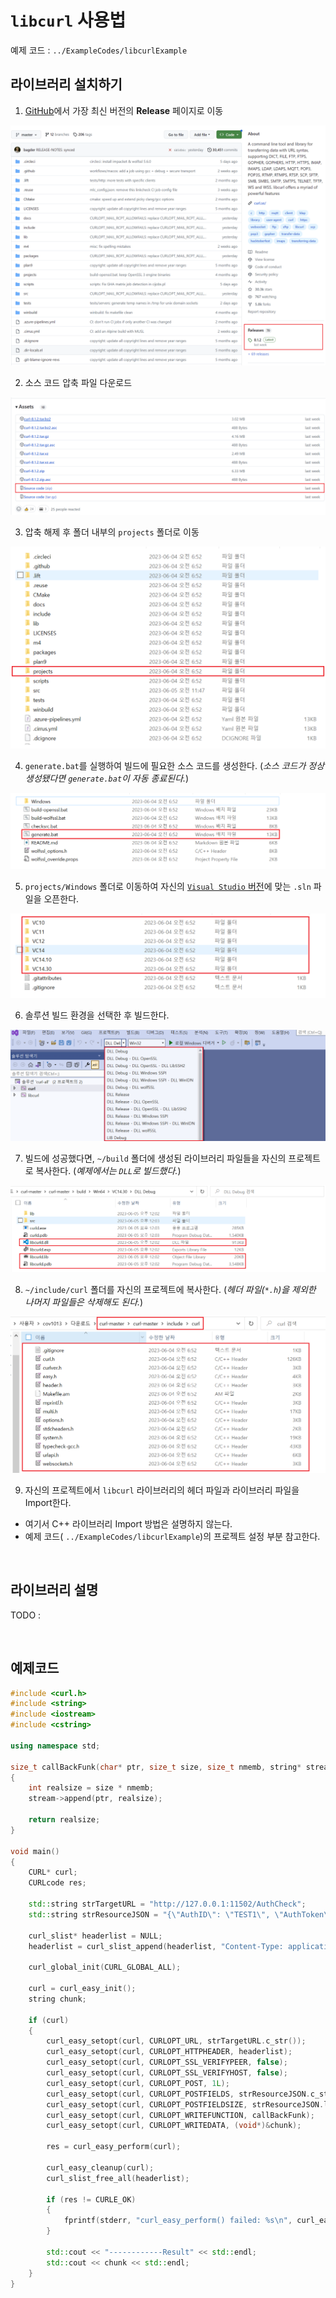 # `libcurl` 사용법

예제 코드 : `../ExampleCodes/libcurlExample`

## 라이브러리 설치하기

1. [GitHub](https://github.com/curl/curl)에서 가장 최신 버전의 **Release** 페이지로 이동

![install_01](../Images/libcurl/install_01.png)

2. 소스 코드 압축 파일 다운로드

![install_02](../Images/libcurl/install_02.png)

3. 압축 해제 후 폴더 내부의 `projects` 폴더로 이동

![install_03](../Images/libcurl/install_03.png)

4. `generate.bat`를 실행하여 빌드에 필요한 소스 코드를 생성한다. (*소스 코드가 정상 생성됐다면 `generate.bat`이 자동 종료된다.*)

![install_04](../Images/libcurl/install_04.png)

5. `projects/Windows` 폴더로 이동하여 자신의 [`Visual Studio` 버전](https://github.com/curl/curl/tree/master/projects#building-with-visual-c)에 맞는 `.sln` 파일을 오픈한다.

![install_05](../Images/libcurl/install_05.png)

6. 솔루션 빌드 환경을 선택한 후 빌드한다.

![install_06](../Images/libcurl/install_06.png)

7. 빌드에 성공했다면, `~/build` 폴더에 생성된 라이브러리 파일들을 자신의 프로젝트로 복사한다. (*예제에서는 `DLL`로 빌드했다.*)

![install_07](../Images/libcurl/install_07.png)

8. `~/include/curl` 폴더를 자신의 프로젝트에 복사한다. (*헤더 파일(`*.h`)을 제외한 나머지 파일들은 삭제해도 된다.*)

![install_08](../Images/libcurl/install_08.png)

9. 자신의 프로젝트에서 `libcurl` 라이브러리의 헤더 파일과 라이브러리 파일을 Import한다.

- 여기서 C++ 라이브러리 Import 방법은 설명하지 않는다. 
- 예제 코드( `../ExampleCodes/libcurlExample`)의 프로젝트 설정 부분 참고한다.



<br>



## 라이브러리 설명

TODO : 

<br>



## 예제코드

```cpp
#include <curl.h>
#include <string>
#include <iostream>
#include <cstring>

using namespace std;

size_t callBackFunk(char* ptr, size_t size, size_t nmemb, string* stream)
{
	int realsize = size * nmemb;
	stream->append(ptr, realsize);

	return realsize;
}

void main()
{
	CURL* curl;
	CURLcode res;

	std::string strTargetURL = "http://127.0.0.1:11502/AuthCheck";
	std::string strResourceJSON = "{\"AuthID\": \"TEST1\", \"AuthToken\":\"Test\"}";

	curl_slist* headerlist = NULL;
	headerlist = curl_slist_append(headerlist, "Content-Type: application/json");

	curl_global_init(CURL_GLOBAL_ALL);

	curl = curl_easy_init();
	string chunk;

	if (curl)
	{
		curl_easy_setopt(curl, CURLOPT_URL, strTargetURL.c_str());
		curl_easy_setopt(curl, CURLOPT_HTTPHEADER, headerlist);
		curl_easy_setopt(curl, CURLOPT_SSL_VERIFYPEER, false);
		curl_easy_setopt(curl, CURLOPT_SSL_VERIFYHOST, false);
		curl_easy_setopt(curl, CURLOPT_POST, 1L);
		curl_easy_setopt(curl, CURLOPT_POSTFIELDS, strResourceJSON.c_str());
		curl_easy_setopt(curl, CURLOPT_POSTFIELDSIZE, strResourceJSON.length());
		curl_easy_setopt(curl, CURLOPT_WRITEFUNCTION, callBackFunk);
		curl_easy_setopt(curl, CURLOPT_WRITEDATA, (void*)&chunk);

		res = curl_easy_perform(curl);

		curl_easy_cleanup(curl);
		curl_slist_free_all(headerlist);

		if (res != CURLE_OK)
		{
			fprintf(stderr, "curl_easy_perform() failed: %s\n", curl_easy_strerror(res));
		}

		std::cout << "------------Result" << std::endl;
		std::cout << chunk << std::endl;
	}
}
```